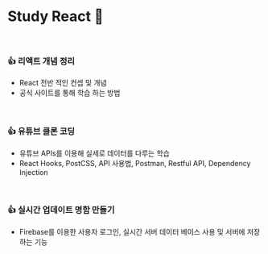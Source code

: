 # Study React 🎉

<br/>

### 👍 리액트 개념 정리

- React 전반 적인 컨셉 및 개념
- 공식 사이트를 통해 학습 하는 방법

<br/>

### 👍 유튜브 클론 코딩

- 유튜브 APIs를 이용해 실세로 데이터를 다루는 학습
- React Hooks, PostCSS, API 사용법, Postman, Restful API, Dependency Injection

<br/>

### 👍 실시간 업데이트 명함 만들기

- Firebase를 이용한 사용자 로그인, 실시간 서버 데이터 베이스 사용 및 서버에 저장하는 기능
